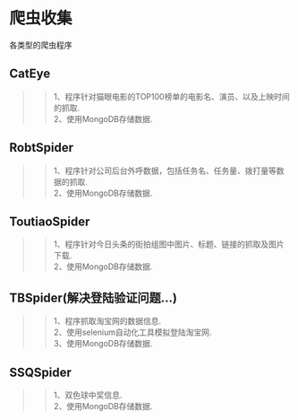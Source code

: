 爬虫收集
====
各类型的爬虫程序<br>

CatEye
----
>>1、程序针对猫眼电影的TOP100榜单的电影名、演员、以及上映时间的抓取.<br>
>>2、使用MongoDB存储数据.<br>

RobtSpider
----
>>1、程序针对公司后台外呼数据，包括任务名、任务量、拨打量等数据的抓取.<br>
>>2、使用MongoDB存储数据.<br>

ToutiaoSpider
----
>>1、程序针对今日头条的街拍组图中图片、标题、链接的抓取及图片下载.<br>
>>2、使用MongoDB存储数据.<br>

TBSpider(解决登陆验证问题...)
----
>>1、程序抓取淘宝网的数据信息.<br>
>>2、使用selenium自动化工具模拟登陆淘宝网.<br>
>>3、使用MongoDB存储数据.<br>

SSQSpider
----
>>1、双色球中奖信息.<br>
>>2、使用MongoDB存储数据.<br>

